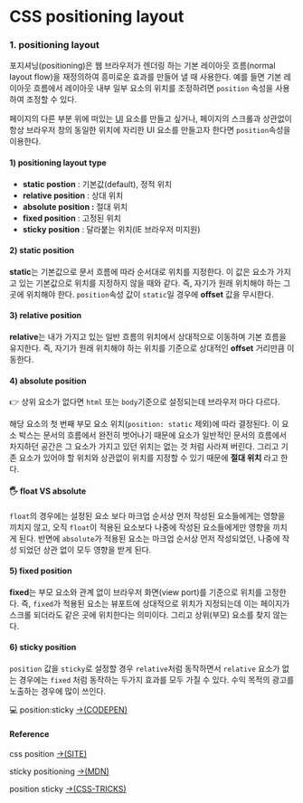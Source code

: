 # CSS positioning layout

### 1. positioning layout

포지셔닝\(positioning\)은 웹 브라우저가 렌더링 하는 기본 레이아웃 흐름\(normal layout flow\)을 재정의하여 흥미로운 효과를 만들어 낼 때 사용한다. 예를 들면 기본 레이아웃 흐름에서 레이아웃 내부 일부 요소의 위치를 조정하려면 `position` 속성을 사용하여 조정할 수 있다.

페이지의 다른 부분 위에 떠있는 [UI](https://namu.wiki/w/UI) 요소를 만들고 싶거나, 페이지의 스크롤과 상관없이 항상 브라우저 창의 동일한 위치에 자리한 UI 요소를 만들고자 한다면 `position`속성을 이용한다.

#### 1\) positioning layout type

* **static postion** : 기본값\(default\), 정적 위치
* **relative position**  : 상대 위치
* **absolute position :** 절대 위치
* **fixed position** : 고정된 위치
* **sticky position** : 달라붙는 위치\(IE 브라우저 미지원\)

#### 2\) static position

**static**는 기본값으로 문서 흐름에 따라 순서대로 위치를 지정한다. 이 값은 요소가 가지고 있는 기본값으로 위치를 지정하지 않을 때와 같다. 즉,  자기가 원래 위치해야 하는 그 곳에 위치해야 한다. `position`속성 값이 `static`일 경우에 **offset** 값을 무시한다.

#### 3\) relative position

**relative**는 내가 가지고 있는 일반 흐름의 위치에서 상대적으로 이동하며 기본 흐름을 유지한다. 즉, 자기가 원래 위치해야 하는 위치를 기준으로 상대적인 **offset** 거리만큼 이동한다.

#### 4\) absolute position 

👉 상위 요소가 없다면 `html` 또는 `body`기준으로 설정되는데 브라우저 마다 다르다.

해당 요소의 첫 번째 부모 요소 위치\(`position: static` 제외\)에 따라 결정된다. 이 요소 박스는 문서의 흐름에서 완전히 벗어나기 때문에 요소가 일반적인 문서의 흐름에서 차지하던 공간은 그 요소가 가지고 있던 위치는 없는 것 처럼 사라져 버린다. 그리고 기존 요소가 있어야 할 위치와 상관없이 위치를 지정할 수 있기 때문에 **절대 위치** 라고 한다.

#### 🖐 **float VS absolute**

`float`의 경우에는 설정된 요소 보다 마크업 순서상 먼저 작성된 요소들에게는 영향을 끼치지 않고, 오직 `float`이 적용된 요소보다 나중에 작성된 요소들에게만 영향을 끼치게 된다. 반면에 `absolute`가 적용된 요소는 마크업 순서상 먼저 작성되었던, 나중에 작성 되었던 상관 없이 모두 영향을 받게 된다.

#### 5\) fixed position

**fixed**는 부모 요소와 관계 없이 브라우저 화면\(view port\)를 기준으로 위치를 고정한다. 즉, `fixed`가 적용된 요소는 뷰포트에 상대적으로 위치가 지정되는데 이는 페이지가 스크롤 되더라도 같은 곳에 위치한다는 의미이다. 그리고 상위\(부모\) 요소를 찾지 않는다.

#### 6\) **sticky position**

 `position` 값을 `sticky`로 설정할 경우 `relative`처럼 동작하면서 `relative` 요소가 없는 경우에는 `fixed` 처럼 동작하는 두가지 효과를 모두 가질 수 있다. 수익 목적의 광고를 노출하는 경우에 많이 쓰인다.

💻 position:sticky [→\(CODEPEN\)](https://codepen.io/vi2920va/full/PoGxraO) 

#### Reference

css position [→\(SITE\)](https://poiemaweb.com/css3-position)

sticky positioning [→\(MDN\)](https://developer.mozilla.org/en-US/docs/Web/CSS/position#sticky_positioning)

position sticky [→\(CSS-TRICKS\)](https://css-tricks.com/position-sticky-2/)





